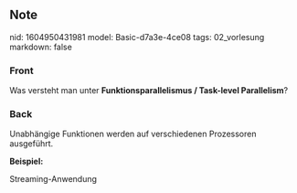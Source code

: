## Note
nid: 1604950431981
model: Basic-d7a3e-4ce08
tags: 02_vorlesung
markdown: false

### Front
<p>Was versteht man unter <b>Funktionsparallelismus / Task-level
Parallelism</b>?

### Back
<p>Unabhängige Funktionen werden auf verschiedenen Prozessoren
ausgeführt.
<p><b>Beispiel:</b>
<p>Streaming-Anwendung
